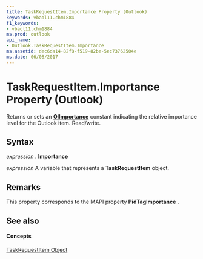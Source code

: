 ```yaml
---
title: TaskRequestItem.Importance Property (Outlook)
keywords: vbaol11.chm1884
f1_keywords:
- vbaol11.chm1884
ms.prod: outlook
api_name:
- Outlook.TaskRequestItem.Importance
ms.assetid: dec6da14-82f8-f519-82be-5ec73762504e
ms.date: 06/08/2017
---
```



# TaskRequestItem.Importance Property (Outlook)

Returns or sets an **[OlImportance](olimportance-enumeration-outlook.md)** constant indicating the relative importance level for the Outlook item. Read/write.


## Syntax

 _expression_ . **Importance**

 _expression_ A variable that represents a **TaskRequestItem** object.


## Remarks

This property corresponds to the MAPI property **PidTagImportance** .


## See also


#### Concepts


[TaskRequestItem Object](taskrequestitem-object-outlook.md)

